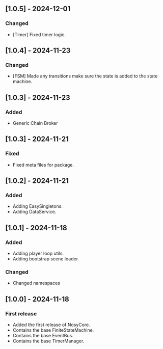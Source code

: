 ## [1.0.5] - 2024-12-01
### Changed
- [Timer] Fixed timer logic.

## [1.0.4] - 2024-11-23
### Changed
- [FSM] Made any transitions make sure the state is added to the state machine.

## [1.0.3] - 2024-11-23
### Added
- Generic Chain Broker

## [1.0.3] - 2024-11-21
### Fixed
- Fixed meta files for package.

## [1.0.2] - 2024-11-21
### Added
- Adding EasySingletons.
- Adding DataService.

## [1.0.1] - 2024-11-18 
### Added
- Adding player loop utils.
- Adding bootstrap scene loader.

### Changed
- Changed namespaces

## [1.0.0] - 2024-11-18
### First release
- Added the first release of NosyCore.
- Contains the base FiniteStateMachine.
- Contains the base EventBus.
- Contains the base TimerManager.